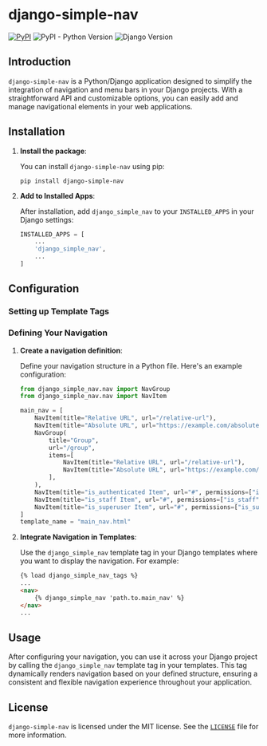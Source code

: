 # django-simple-nav

[![PyPI](https://img.shields.io/pypi/v/django-simple-nav)](https://pypi.org/project/django-simple-nav/)
![PyPI - Python Version](https://img.shields.io/pypi/pyversions/django-simple-nav)
![Django Version](https://img.shields.io/badge/django-3.2%20%7C%204.1%20%7C%204.2-%2344B78B?labelColor=%23092E20)
<!-- https://shields.io/badges -->
<!-- django-3.2 | 4.1 | 4.2-#44B78B -->
<!-- labelColor=%23092E20 -->


## Introduction

`django-simple-nav` is a Python/Django application designed to simplify the integration of navigation and menu bars in your Django projects. With a straightforward API and customizable options, you can easily add and manage navigational elements in your web applications.

## Installation

1. **Install the package**:

   You can install `django-simple-nav` using pip:

   ```shell
   pip install django-simple-nav
   ```

2. **Add to Installed Apps**:

   After installation, add `django_simple_nav` to your `INSTALLED_APPS` in your Django settings:

   ```python
   INSTALLED_APPS = [
       ...
       'django_simple_nav',
       ...
   ]
   ```

## Configuration

### Setting up Template Tags

### Defining Your Navigation

1. **Create a navigation definition**:

   Define your navigation structure in a Python file. Here's an example configuration:

   ```python
   from django_simple_nav.nav import NavGroup
   from django_simple_nav.nav import NavItem

   main_nav = [
       NavItem(title="Relative URL", url="/relative-url"),
       NavItem(title="Absolute URL", url="https://example.com/absolute-url"),
       NavGroup(
           title="Group",
           url="/group",
           items=[
               NavItem(title="Relative URL", url="/relative-url"),
               NavItem(title="Absolute URL", url="https://example.com/absolute-url"),
           ],
       ),
       NavItem(title="is_authenticated Item", url="#", permissions=["is_authenticated"]),
       NavItem(title="is_staff Item", url="#", permissions=["is_staff"]),
       NavItem(title="is_superuser Item", url="#", permissions=["is_superuser"]),
   ]
   template_name = "main_nav.html"
   ```

2. **Integrate Navigation in Templates**:

   Use the `django_simple_nav` template tag in your Django templates where you want to display the navigation.
   For example:

   ```html
   {% load django_simple_nav_tags %}
   ...
   <nav>
       {% django_simple_nav 'path.to.main_nav' %}
   </nav>
   ...
   ```

## Usage

After configuring your navigation, you can use it across your Django project by calling the `django_simple_nav` template tag in your templates.
This tag dynamically renders navigation based on your defined structure, ensuring a consistent and flexible navigation experience throughout your application.

## License

`django-simple-nav` is licensed under the MIT license. See the [`LICENSE`](LICENSE) file for more information.
